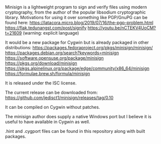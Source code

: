 Minisign is a lightweight program to sign and verify files using modern
cryptography, from the author of the popular libsodium cryptographic
library.  Motivations for using it over something like PGP/GnuPG can be
found here:
https://latacora.micro.blog/2019/07/16/the-pgp-problem.html
https://flak.tedunangst.com/post/signify
https://youtu.be/nCTEKV4UoCM?t=21609 (warning: explicit language)

It would be a new package for Cygwin but is already
packaged in other distributions:
https://packages.fedoraproject.org/pkgs/minisign/minisign/
https://packages.debian.org/search?keywords=minisign
https://software.opensuse.org/package/minisign
https://pkgs.org/download/minisign
https://pkgs.alpinelinux.org/package/edge/community/x86_64/minisign
https://formulae.brew.sh/formula/minisign

It is released under the ISC license.

The current release can be downloaded from:
https://github.com/jedisct1/minisign/releases/tag/0.10

It can be compiled on Cygwin without patches.

The minisign author does supply a native Windows port but I believe it
is useful to have available in Cygwin as well.

.hint and .cygport files can be found in this repository along with
built packages.
